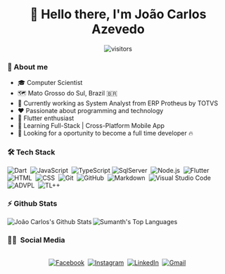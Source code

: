 <h1 align="center"> 👋 Hello there, I'm João Carlos Azevedo</h1>

<p align="center">
    <img align="center"  alt="visitors" src="https://komarev.com/ghpvc/?username=joaocarlosazevedo" alt="joaocarlosazevedo" /> 
</p>

### 📄 About me
- 🎓 Computer Scientist
- 🗺️ Mato Grosso do Sul, Brazil 🇧🇷
- 💼 Currently working as System Analyst from ERP Protheus by TOTVS
- ❤️ Passionate about programming and technology 
- 💙 Flutter enthusiast 
- 🌱 Learning Full-Stack | Cross-Platform Mobile App 
- 🔭 Looking for a oportunity to become a full time developer 🔥

### 🛠  Tech Stack
![Dart](https://img.shields.io/badge/Dart-333333.svg?style=flat&logo=dart&logoColor=%230175C2)&nbsp;
![JavaScript](https://img.shields.io/badge/-JavaScript-333333?style=flat&logo=javascript)&nbsp;
![TypeScript](https://img.shields.io/badge/Typescript-333333.svg?style=flat&logo=typescript&logoColor=23007ACC)
![SqlServer](https://img.shields.io/badge/Microsoft%20SQL%20Sever-333333?style=flat&logo=microsoft%20sql%20server&logoColor=CC2927)&nbsp;
![Node.js](https://img.shields.io/badge/-Node.js-333333?style=flat&logo=node.js)&nbsp;
![Flutter](https://img.shields.io/badge/Flutter-333333.svg?style=flat&logo=Flutter&logoColor=007ACC)
![HTML](https://img.shields.io/badge/-HTML-333333?style=flat&logo=HTML5)&nbsp;
![CSS](https://img.shields.io/badge/-CSS-333333?style=flat&logo=CSS3&logoColor=1572B6)&nbsp;
![Git](https://img.shields.io/badge/-Git-333333?style=flat&logo=git)&nbsp;
![GitHub](https://img.shields.io/badge/-GitHub-333333?style=flat&logo=github)&nbsp;
![Markdown](https://img.shields.io/badge/-Markdown-333333?style=flat&logo=markdown)&nbsp;
![Visual Studio Code](https://img.shields.io/badge/-Visual%20Studio%20Code-333333?style=flat&logo=visual-studio-code&logoColor=007ACC)&nbsp;
![ADVPL](https://img.shields.io/static/v1?label=&message=ADVPL&&color=333333)&nbsp;
![TL++](https://img.shields.io/static/v1?label=&message=TL%2B%2B&&color=333333)&nbsp;

### :zap: Github Stats
<img align="left" src="https://github-readme-stats.vercel.app/api/top-langs/?username=joaocarlosazevedo&layout=compact&theme=dark" alt="João Carlos's Github Stats" >
<img src="https://github-readme-stats.vercel.app/api?username=joaocarlosazevedo&show_icons=true&theme=dark" alt="Sumanth's Top Languages">

 ### 🤝🏻 &nbsp;Social Media
<p align="center">
 
<br>
<a href="https://www.facebook.com/jaoazevedo"><img src="https://img.shields.io/badge/facebook-%231877F2.svg?&style=for-the-badge&logo=facebook&logoColor=white" alt="Facebook" /></a>&nbsp;
<a href="https://www.instagram.com/jc_azevedo/"><img src="https://img.shields.io/badge/instagram-%23E4405F.svg?&style=for-the-badge&logo=instagram&logoColor=white" alt="Instagram" /></a>&nbsp;
<a href="https://www.linkedin.com/in/joaocarlosazevedo/"><img src="https://img.shields.io/badge/linkedin-%230077B5.svg?&style=for-the-badge&logo=linkedin&logoColor=white" alt="LinkedIn" /></a>&nbsp;
<a href="mailto:jcorreadeazevedo@gmail.com?subject=Olá João"><img src="https://img.shields.io/badge/gmail-%23D14836.svg?&style=for-the-badge&logo=gmail&logoColor=white" alt="Gmail"/></a>&nbsp;
</p>

